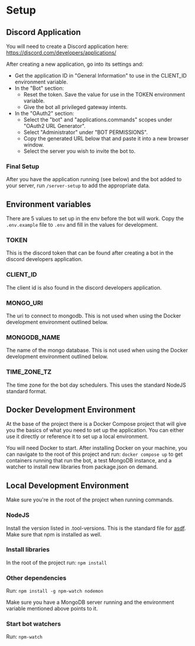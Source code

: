 # Setup

## Discord Application

You will need to create a Discord application here: https://discord.com/developers/applications/

After creating a new application, go into its settings and:

* Get the application ID in "General Information" to use in the CLIENT_ID environment variable. 
* In the "Bot" section:
    * Reset the token. Save the value for use in the TOKEN environment variable.     
    * Give the bot all privileged gateway intents. 
* In the "OAuth2" section:
  * Select the "bot" and "applications.commands" scopes under "OAuth2 URL Generator". 
  * Select "Administrator" under "BOT PERMISSIONS". 
  * Copy the generated URL below that and paste it into a new browser window. 
  * Select the server you wish to invite the bot to. 

### Final Setup

After you have the application running (see below) and the bot added to your server, run `/server-setup` to add the 
appropriate data.

## Environment variables

There are 5 values to set up in the env before the bot will work. Copy the `.env.example` file to `.env` and 
fill in the values for development. 

### TOKEN

This is the discord token that can be found after creating a bot in the discord developers application.

### CLIENT_ID

The client id is also found in the discord developers application.

### MONGO_URI

The uri to connect to mongodb. This is not used when using the Docker development environment outlined below.

### MONGODB_NAME

The name of the mongo database. This is not used when using the Docker development environment outlined below.

### TIME_ZONE_TZ

The time zone for the bot day schedulers. This uses the standard NodeJS standard format.


## Docker Development Environment

At the base of the project there is a Docker Compose project that will give you the basics of what you need to set up 
the application. You can either use it directly or reference it to set up a local environment.

You will need Docker to start. After installing Docker on your machine, you can navigate to the root of this project and 
run: `docker compose up` to get containers running that run the bot, a test MongoDB instance, and a watcher to install 
new libraries from package.json on demand.


## Local Development Environment

Make sure you're in the root of the project when running commands.

### NodeJS

Install the version listed in .tool-versions. This is the standard file for 
[asdf](https://asdf-vm.com/guide/getting-started.html). Make sure that npm is installed as well.

### Install libraries

In the root of the project run: `npm install`

### Other dependencies

Run: `npm install -g npm-watch nodemon`

Make sure you have a MongoDB server running and the environment variable mentioned above points to it.

### Start bot watchers

Run: `npm-watch`



